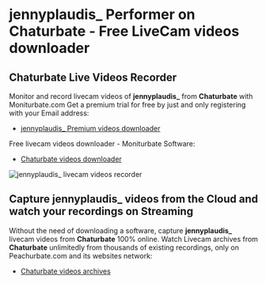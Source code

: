 # jennyplaudis_ Performer on Chaturbate - Free LiveCam videos downloader

## Chaturbate Live Videos Recorder

Monitor and record livecam videos of **jennyplaudis_** from **Chaturbate** with Moniturbate.com
Get a premium trial for free by just and only registering with your Email address:
* [jennyplaudis_ Premium videos downloader](https://moniturbate.com/request-demo-licence-key.html)

Free livecam videos downloader - Moniturbate Software:
* [Chaturbate videos downloader](https://moniturbate.com/moniturbate-download-software.html)

![jennyplaudis_ livecam videos recorder](https://peachurnet.com/templates/moniturbate-software.png)


## Capture jennyplaudis_ videos from the Cloud and watch your recordings on Streaming

Without the need of downloading a software, capture **jennyplaudis_** livecam videos from **Chaturbate** 100% online.
Watch Livecam archives from **Chaturbate** unlimitedly from thousands of existing recordings, only on Peachurbate.com and its websites network:
* [Chaturbate videos archives](https://peachurnet.com/)